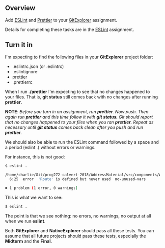## Overview

Add [ESLint][esl] and [Prettier][pr] to your [GitExplorer][ge]  assignment.

Details for completing these tasks are in the [ESLint][esla] assignment.

## Turn it in

I'm expecting to find the following files in your **GitExplorer** project folder:

- .eslintrc.json (or .eslintrc)
- .eslintignore
- prettier
- .prettierrc

When I run **./prettier** I'm expecting to see that no changes happened to your files. That is, **git status** still comes back with no changes after running **prettier**.

**NOTE**: _Before you turn in an assignment, run **prettier**. Now push. Then again run **prettier** and this time follow it with **git status**. Git should report that no changes happened to your files when you ran **prettier**. Repeat as necessary until **git status** comes back clean after you push and run **prettier**._

We should also be able to run the ESLint command followed by a space and a period (eslint .) without errors or warnings.

For instance, this is not good:

```bash
$ eslint .

/home/charlie/Git/prog272-calvert-2018/AddressMaterial/src/components/App.js
  6:25  error  'Route' is defined but never used  no-unused-vars

✖ 1 problem (1 error, 0 warnings)
```

This is what we want to see:

```bash
$ eslint .
```

The point is that we see nothing: no errors, no warnings, no output at all when we run **eslint**.

Both **GitExplorer** and **NativeExplorer** should pass all these tests. You can assume that all future projects should pass these tests, especially the **Midterm** and the **Final**.

[esl]: https://eslint.org/
[esla]: http://www.ccalvert.net/books/CloudNotes/Assignments/React/ReactEsLint.html
[pr]: https://github.com/prettier/prettier
[ge]: http://www.ccalvert.net/books/CloudNotes/Assignments/React/ReactPropsRefine.html
